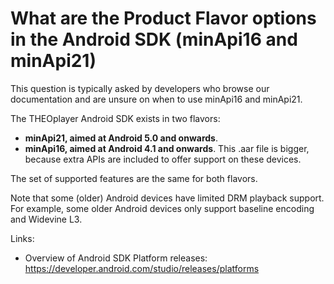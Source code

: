 # What are the Product Flavor options in the Android SDK (minApi16 and minApi21)

This question is typically asked by developers who browse our documentation and are unsure on when to use minApi16 and minApi21.

The THEOplayer Android SDK exists in two flavors:

- **minApi21, aimed at Android 5.0 and onwards**.
- **minApi16, aimed at Android 4.1 and onwards**. This .aar file is bigger, because extra APIs are included to offer support on these devices.

The set of supported features are the same for both flavors.

Note that some (older) Android devices have limited DRM playback support. For example, some older Android devices only support baseline encoding and Widevine L3.

Links:

- Overview of Android SDK Platform releases: https://developer.android.com/studio/releases/platforms